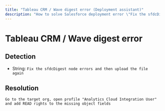 ```yaml
---
title: "Tableau CRM / Wave digest error (Deployment assistant)"
description: "How to solve Salesforce deployment error \"Fix the sfdcDigest node errors and then upload the file again\""
---
```

<!-- markdownlint-disable MD013 -->
# Tableau CRM / Wave digest error

## Detection

- String: `Fix the sfdcDigest node errors and then upload the file again`

## Resolution

```shell
Go to the target org, open profile "Analytics Cloud Integration User" and add READ rights to the missing object fields 
```
